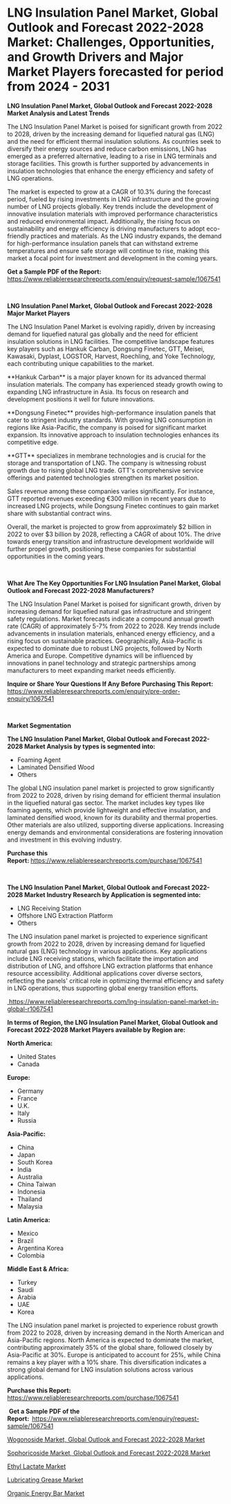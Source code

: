 <p><h1>LNG Insulation Panel Market, Global Outlook and Forecast 2022-2028 Market: Challenges, Opportunities, and Growth Drivers and Major Market Players forecasted for period from 2024 - 2031</h1></p><p><strong>LNG Insulation Panel Market, Global Outlook and Forecast 2022-2028 Market Analysis and Latest Trends</strong></p>
<p><p>The LNG Insulation Panel Market is poised for significant growth from 2022 to 2028, driven by the increasing demand for liquefied natural gas (LNG) and the need for efficient thermal insulation solutions. As countries seek to diversify their energy sources and reduce carbon emissions, LNG has emerged as a preferred alternative, leading to a rise in LNG terminals and storage facilities. This growth is further supported by advancements in insulation technologies that enhance the energy efficiency and safety of LNG operations.</p><p>The market is expected to grow at a CAGR of 10.3% during the forecast period, fueled by rising investments in LNG infrastructure and the growing number of LNG projects globally. Key trends include the development of innovative insulation materials with improved performance characteristics and reduced environmental impact. Additionally, the rising focus on sustainability and energy efficiency is driving manufacturers to adopt eco-friendly practices and materials. As the LNG industry expands, the demand for high-performance insulation panels that can withstand extreme temperatures and ensure safe storage will continue to rise, making this market a focal point for investment and development in the coming years.</p></p>
<p><strong>Get a Sample PDF of the Report:&nbsp;</strong> <a href="https://www.reliableresearchreports.com/enquiry/request-sample/1067541?utm_campaign=38&utm_medium=2&utm_source=Github&utm_content=ia&utm_term=26122024&utm_id=lng-insulation-panel-market-global-outlook-and-forecast-2022-2028">https://www.reliableresearchreports.com/enquiry/request-sample/1067541</a></p>
<p>&nbsp;</p>
<p><strong>LNG Insulation Panel Market, Global Outlook and Forecast 2022-2028 Major Market Players</strong></p>
<p><p>The LNG Insulation Panel Market is evolving rapidly, driven by increasing demand for liquefied natural gas globally and the need for efficient insulation solutions in LNG facilities. The competitive landscape features key players such as Hankuk Carban, Dongsung Finetec, GTT, Meisei, Kawasaki, Dyplast, LOGSTOR, Harvest, Roechling, and Yoke Technology, each contributing unique capabilities to the market.</p><p>**Hankuk Carban** is a major player known for its advanced thermal insulation materials. The company has experienced steady growth owing to expanding LNG infrastructure in Asia. Its focus on research and development positions it well for future innovations.</p><p>**Dongsung Finetec** provides high-performance insulation panels that cater to stringent industry standards. With growing LNG consumption in regions like Asia-Pacific, the company is poised for significant market expansion. Its innovative approach to insulation technologies enhances its competitive edge.</p><p>**GTT** specializes in membrane technologies and is crucial for the storage and transportation of LNG. The company is witnessing robust growth due to rising global LNG trade. GTT's comprehensive service offerings and patented technologies strengthen its market position.</p><p>Sales revenue among these companies varies significantly. For instance, GTT reported revenues exceeding €300 million in recent years due to increased LNG projects, while Dongsung Finetec continues to gain market share with substantial contract wins.</p><p>Overall, the market is projected to grow from approximately $2 billion in 2022 to over $3 billion by 2028, reflecting a CAGR of about 10%. The drive towards energy transition and infrastructure development worldwide will further propel growth, positioning these companies for substantial opportunities in the coming years.</p></p>
<p>&nbsp;</p>
<p><strong>What Are The Key Opportunities For LNG Insulation Panel Market, Global Outlook and Forecast 2022-2028 Manufacturers?</strong></p>
<p><p>The LNG Insulation Panel Market is poised for significant growth, driven by increasing demand for liquefied natural gas infrastructure and stringent safety regulations. Market forecasts indicate a compound annual growth rate (CAGR) of approximately 5-7% from 2022 to 2028. Key trends include advancements in insulation materials, enhanced energy efficiency, and a rising focus on sustainable practices. Geographically, Asia-Pacific is expected to dominate due to robust LNG projects, followed by North America and Europe. Competitive dynamics will be influenced by innovations in panel technology and strategic partnerships among manufacturers to meet expanding market needs efficiently.</p></p>
<p><strong>Inquire or Share Your Questions If Any Before Purchasing This Report:</strong> <a href="https://www.reliableresearchreports.com/enquiry/pre-order-enquiry/1067541?utm_campaign=38&utm_medium=2&utm_source=Github&utm_content=ia&utm_term=26122024&utm_id=lng-insulation-panel-market-global-outlook-and-forecast-2022-2028">https://www.reliableresearchreports.com/enquiry/pre-order-enquiry/1067541</a></p>
<p>&nbsp;</p>
<p><strong>Market Segmentation</strong></p>
<p><strong>The LNG Insulation Panel Market, Global Outlook and Forecast 2022-2028 Market Analysis by types is segmented into:</strong></p>
<p><ul><li>Foaming Agent</li><li>Laminated Densified Wood</li><li>Others</li></ul></p>
<p><p>The global LNG insulation panel market is projected to grow significantly from 2022 to 2028, driven by rising demand for efficient thermal insulation in the liquefied natural gas sector. The market includes key types like foaming agents, which provide lightweight and effective insulation, and laminated densified wood, known for its durability and thermal properties. Other materials are also utilized, supporting diverse applications. Increasing energy demands and environmental considerations are fostering innovation and investment in this evolving industry.</p></p>
<p><strong>Purchase this Report:&nbsp;</strong><a href="https://www.reliableresearchreports.com/purchase/1067541?utm_campaign=38&utm_medium=2&utm_source=Github&utm_content=ia&utm_term=26122024&utm_id=lng-insulation-panel-market-global-outlook-and-forecast-2022-2028">https://www.reliableresearchreports.com/purchase/1067541</a></p>
<p>&nbsp;</p>
<p><strong>The LNG Insulation Panel Market, Global Outlook and Forecast 2022-2028 Market Industry Research by Application is segmented into:</strong></p>
<p><ul><li>LNG Receiving Station</li><li>Offshore LNG Extraction Platform</li><li>Others</li></ul></p>
<p><p>The LNG insulation panel market is projected to experience significant growth from 2022 to 2028, driven by increasing demand for liquefied natural gas (LNG) technology in various applications. Key applications include LNG receiving stations, which facilitate the importation and distribution of LNG, and offshore LNG extraction platforms that enhance resource accessibility. Additional applications cover diverse sectors, reflecting the panels' critical role in optimizing thermal efficiency and safety in LNG operations, thus supporting global energy transition efforts.</p></p>
<p><a href="https://www.reliableresearchreports.com/lng-insulation-panel-market-in-global-r1067541?utm_campaign=38&utm_medium=2&utm_source=Github&utm_content=ia&utm_term=26122024&utm_id=lng-insulation-panel-market-global-outlook-and-forecast-2022-2028">&nbsp;https://www.reliableresearchreports.com/lng-insulation-panel-market-in-global-r1067541</a></p>
<p><strong>In terms of Region, the LNG Insulation Panel Market, Global Outlook and Forecast 2022-2028 Market Players available by Region are:</strong></p>
<p>
    <p> <strong> North America: </strong>
        <ul>
            <li>United States</li>
            <li>Canada</li>
        </ul>
        </p> 
    <p> <strong> Europe: </strong>
        <ul>
            <li>Germany</li>
            <li>France</li>
            <li>U.K.</li>
            <li>Italy</li>
            <li>Russia</li>
        </ul>
        </p> 
    <p> <strong> Asia-Pacific: </strong>
        <ul>
            <li>China</li>
            <li>Japan</li>
            <li>South Korea</li>
            <li>India</li>
            <li>Australia</li>
            <li>China Taiwan</li>
            <li>Indonesia</li>
            <li>Thailand</li>
            <li>Malaysia</li>
        </ul>
        </p> 
    <p> <strong> Latin America: </strong>
        <ul>
            <li>Mexico</li>
            <li>Brazil</li>
            <li>Argentina Korea</li>
            <li>Colombia</li>
        </ul>
        </p> 
    <p> <strong> Middle East & Africa: </strong>
        <ul>
            <li>Turkey</li>
            <li>Saudi</li>
            <li>Arabia</li>
            <li>UAE</li>
            <li>Korea</li>
        </ul>
    </p>
    </p>
<p><p>The LNG insulation panel market is projected to experience robust growth from 2022 to 2028, driven by increasing demand in the North American and Asia-Pacific regions. North America is expected to dominate the market, contributing approximately 35% of the global share, followed closely by Asia-Pacific at 30%. Europe is anticipated to account for 25%, while China remains a key player with a 10% share. This diversification indicates a strong global demand for LNG insulation solutions across various applications.</p></p>
<p><strong>Purchase this Report: </strong><a href="https://www.reliableresearchreports.com/purchase/1067541?utm_campaign=38&utm_medium=2&utm_source=Github&utm_content=ia&utm_term=26122024&utm_id=lng-insulation-panel-market-global-outlook-and-forecast-2022-2028">https://www.reliableresearchreports.com/purchase/1067541</a></p>
<p>&nbsp;<strong>Get a Sample PDF of the Report:&nbsp;&nbsp;</strong><a href="https://www.reliableresearchreports.com/enquiry/request-sample/1067541?utm_campaign=38&utm_medium=2&utm_source=Github&utm_content=ia&utm_term=26122024&utm_id=lng-insulation-panel-market-global-outlook-and-forecast-2022-2028">https://www.reliableresearchreports.com/enquiry/request-sample/1067541</a></p>
<p><strong></strong></p>
<p><p><a href="https://github.com/birnbaumbulah0/Market-Research-Report-List-1/blob/main/wogonoside-market-global-outlook-and-forecast-2022-2028-market.md?utm_campaign=38&utm_medium=2&utm_source=Github&utm_content=ia&utm_term=26122024&utm_id=lng-insulation-panel-market-global-outlook-and-forecast-2022-2028">Wogonoside Market, Global Outlook and Forecast 2022-2028 Market</a></p><p><a href="https://github.com/risingtrista99259/Market-Research-Report-List-1/blob/main/sophoricoside-market-global-outlook-and-forecast-2022-2028-market.md?utm_campaign=38&utm_medium=2&utm_source=Github&utm_content=ia&utm_term=26122024&utm_id=lng-insulation-panel-market-global-outlook-and-forecast-2022-2028">Sophoricoside Market, Global Outlook and Forecast 2022-2028 Market</a></p><p><a href="https://www.linkedin.com/pulse/cumulative-effect-latest-trendss-disrupted-ethyl-lactate-mchae?utm_campaign=38&utm_medium=2&utm_source=Github&utm_content=ia&utm_term=26122024&utm_id=lng-insulation-panel-market-global-outlook-and-forecast-2022-2028">Ethyl Lactate Market</a></p><p><a href="https://www.linkedin.com/pulse/analyzing-lubricating-grease-market-revenue-worth-cagr-76-2024-xuzje?utm_campaign=38&utm_medium=2&utm_source=Github&utm_content=ia&utm_term=26122024&utm_id=lng-insulation-panel-market-global-outlook-and-forecast-2022-2028">Lubricating Grease Market</a></p><p><a href="https://www.linkedin.com/pulse/organic-energy-bar-market-research-report-identifying-challenges-ad0ee?utm_campaign=38&utm_medium=2&utm_source=Github&utm_content=ia&utm_term=26122024&utm_id=lng-insulation-panel-market-global-outlook-and-forecast-2022-2028">Organic Energy Bar Market</a></p></p>